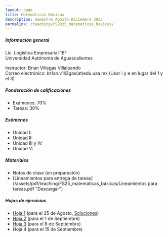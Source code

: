 ```yaml
---
layout: page
title: Matemáticas Básicas
description: Semestre Agosto-Diciembre 2025
permalink: /teaching/FS2025_matematicas_basicas/
---
```


##### Información general
Lic. Logística Empresarial 1B°\
Universidad Autónoma de Aguascalientes

Instructor: Brian Villegas Villalpando\
Correo electrónico: br1an.v1ll3gas(at)edu.uaa.mx (Usar i y e en lugar del 1 y el 3)

##### Ponderación de calificaciones
- Exámenes: 70%
- Tareas: 30%

##### Exámenes
- Unidad I: 
- Unidad II:
- Unidad III y IV:
- Unidad V:

##### Materiales
- Notas de clase (en preparación)
- [Lineamientos para entrega de tareas](/assets/pdf/teaching/FS25_matematicas_basicas/Lineamientos para tareas.pdf "Descargar")

##### Hojas de ejercicios
- [Hoja 1](/assets/pdf/teaching/FS25_matematicas_basicas/hw1_mb.pdf "Descargar") (para el 25 de Agosto, [Soluciones](/assets/pdf/teaching/FS25_matematicas_basicas/soluciones_hw1_mb.pdf "Descargar"))
- [Hoja 2](/assets/pdf/teaching/FS25_matematicas_basicas/hw2_mb.pdf "Descargar") (para el 1 de Septiembre)
- [Hoja 3](/assets/pdf/teaching/FS25_matematicas_basicas/hw3_mb.pdf "Descargar") (para el 8 de Septiembre)
- Hoja 4 (para el 15 de Septiembre)

